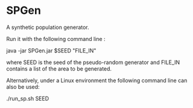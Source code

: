 # SPGen

A synthetic population generator.

Run it with the following command line  :

java -jar SPGen.jar $SEED "FILE_IN"

where SEED is the seed of the pseudo-random generator and FILE_IN contains a list of the area to be generated.

Alternatively, under a Linux environment the following command line can also be used:

./run_sp.sh SEED

